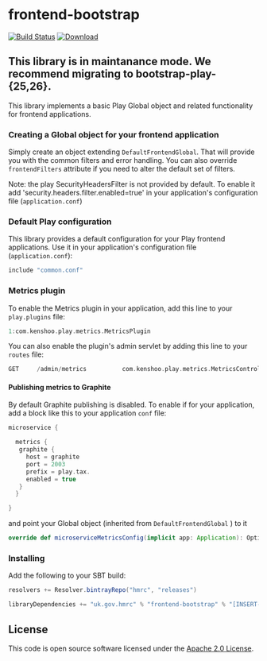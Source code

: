 frontend-bootstrap
==================

[![Build Status](https://travis-ci.org/hmrc/frontend-bootstrap.svg)](https://travis-ci.org/hmrc/frontend-bootstrap) [ ![Download](https://api.bintray.com/packages/hmrc/releases/frontend-bootstrap/images/download.svg) ](https://bintray.com/hmrc/releases/frontend-bootstrap/_latestVersion)

## This library is in maintanance mode. We recommend migrating to bootstrap-play-{25,26}.

This library implements a basic Play Global object and related functionality for frontend applications.

### Creating a Global object for your frontend application

Simply create an object extending `DefaultFrontendGlobal`. That will provide you with the common filters and error handling.
You can also override `frontendFilters` attribute if you need to alter the default set of filters.

Note: the play SecurityHeadersFilter is not provided by default. To enable it add 'security.headers.filter.enabled=true' in your application's configuration file (`application.conf`)

### Default Play configuration

This library provides a default configuration for your Play frontend applications. Use it in your application's configuration file (`application.conf`):

```scala
include "common.conf"
```

### Metrics plugin

To enable the Metrics plugin in your application, add this line to your `play.plugins` file:

```scala
1:com.kenshoo.play.metrics.MetricsPlugin
```

You can also enable the plugin's admin servlet by adding this line to your `routes` file:

```scala
GET     /admin/metrics          com.kenshoo.play.metrics.MetricsController.metrics
```

#### Publishing metrics to Graphite

By default Graphite publishing is disabled. To enable if for your application, add a block like this to your application `conf` file:

```scala
microservice {

  metrics {
   graphite {
     host = graphite
     port = 2003
     prefix = play.tax.
     enabled = true
   }
  }

}
```

and point your Global object (inherited from `DefaultFrontendGlobal` ) to it

```scala
override def microserviceMetricsConfig(implicit app: Application): Option[Configuration] = app.configuration.getConfig("microservice.metrics")
```

### Installing

Add the following to your SBT build:
```scala
resolvers += Resolver.bintrayRepo("hmrc", "releases")

libraryDependencies += "uk.gov.hmrc" % "frontend-bootstrap" % "[INSERT-VERSION]"
```

## License ##

This code is open source software licensed under the [Apache 2.0 License]("http://www.apache.org/licenses/LICENSE-2.0.html").
